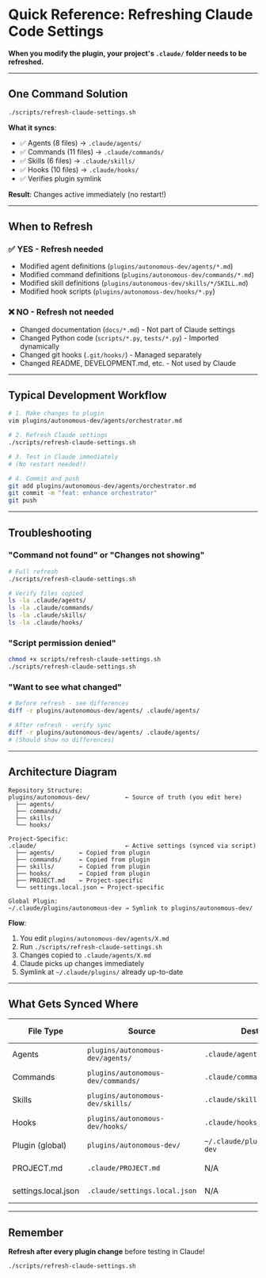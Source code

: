 # Quick Reference: Refreshing Claude Code Settings

**When you modify the plugin, your project's `.claude/` folder needs to be refreshed.**

---

## One Command Solution

```bash
./scripts/refresh-claude-settings.sh
```

**What it syncs**:
- ✅ Agents (8 files) → `.claude/agents/`
- ✅ Commands (11 files) → `.claude/commands/`
- ✅ Skills (6 files) → `.claude/skills/`
- ✅ Hooks (10 files) → `.claude/hooks/`
- ✅ Verifies plugin symlink

**Result**: Changes active immediately (no restart!)

---

## When to Refresh

### ✅ YES - Refresh needed

- Modified agent definitions (`plugins/autonomous-dev/agents/*.md`)
- Modified command definitions (`plugins/autonomous-dev/commands/*.md`)
- Modified skill definitions (`plugins/autonomous-dev/skills/*/SKILL.md`)
- Modified hook scripts (`plugins/autonomous-dev/hooks/*.py`)

### ❌ NO - Refresh not needed

- Changed documentation (`docs/*.md`) - Not part of Claude settings
- Changed Python code (`scripts/*.py`, `tests/*.py`) - Imported dynamically
- Changed git hooks (`.git/hooks/`) - Managed separately
- Changed README, DEVELOPMENT.md, etc. - Not used by Claude

---

## Typical Development Workflow

```bash
# 1. Make changes to plugin
vim plugins/autonomous-dev/agents/orchestrator.md

# 2. Refresh Claude settings
./scripts/refresh-claude-settings.sh

# 3. Test in Claude immediately
# (No restart needed!)

# 4. Commit and push
git add plugins/autonomous-dev/agents/orchestrator.md
git commit -m "feat: enhance orchestrator"
git push
```

---

## Troubleshooting

### "Command not found" or "Changes not showing"

```bash
# Full refresh
./scripts/refresh-claude-settings.sh

# Verify files copied
ls -la .claude/agents/
ls -la .claude/commands/
ls -la .claude/skills/
ls -la .claude/hooks/
```

### "Script permission denied"

```bash
chmod +x scripts/refresh-claude-settings.sh
./scripts/refresh-claude-settings.sh
```

### "Want to see what changed"

```bash
# Before refresh - see differences
diff -r plugins/autonomous-dev/agents/ .claude/agents/

# After refresh - verify sync
diff -r plugins/autonomous-dev/agents/ .claude/agents/
# (Should show no differences)
```

---

## Architecture Diagram

```
Repository Structure:
plugins/autonomous-dev/          ← Source of truth (you edit here)
  ├── agents/
  ├── commands/
  ├── skills/
  └── hooks/

Project-Specific:
.claude/                         ← Active settings (synced via script)
  ├── agents/       ← Copied from plugin
  ├── commands/     ← Copied from plugin
  ├── skills/       ← Copied from plugin
  ├── hooks/        ← Copied from plugin
  ├── PROJECT.md    ← Project-specific
  └── settings.local.json ← Project-specific

Global Plugin:
~/.claude/plugins/autonomous-dev → Symlink to plugins/autonomous-dev/
```

**Flow**:
1. You edit `plugins/autonomous-dev/agents/X.md`
2. Run `./scripts/refresh-claude-settings.sh`
3. Changes copied to `.claude/agents/X.md`
4. Claude picks up changes immediately
5. Symlink at `~/.claude/plugins/` already up-to-date

---

## What Gets Synced Where

| File Type | Source | Destination | Sync Method |
|-----------|--------|-------------|-------------|
| Agents | `plugins/autonomous-dev/agents/` | `.claude/agents/` | Refresh script |
| Commands | `plugins/autonomous-dev/commands/` | `.claude/commands/` | Refresh script |
| Skills | `plugins/autonomous-dev/skills/` | `.claude/skills/` | Refresh script |
| Hooks | `plugins/autonomous-dev/hooks/` | `.claude/hooks/` | Refresh script |
| Plugin (global) | `plugins/autonomous-dev/` | `~/.claude/plugins/autonomous-dev` | Symlink (auto) |
| PROJECT.md | `.claude/PROJECT.md` | N/A | Project-specific |
| settings.local.json | `.claude/settings.local.json` | N/A | Project-specific |

---

## Remember

**Refresh after every plugin change** before testing in Claude!

```bash
./scripts/refresh-claude-settings.sh
```
